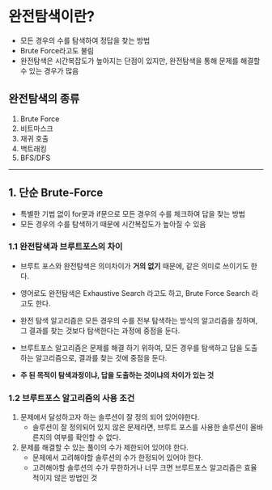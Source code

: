 # 완전탐색이란?
- 모든 경우의 수를 탐색하여 정답을 찾는 방법
- Brute Force라고도 불림
- 완전탐색은 시간복잡도가 높아지는 단점이 있지만, 완전탐색을 통해 문제를 해결할 수 있는 경우가 많음

## 완전탐색의 종류
1. Brute Force
2. 비트마스크
3. 재귀 호출
4. 백트래킹 
5. BFS/DFS

---
## 1. 단순 Brute-Force
- 특별한 기법 없이 for문과 if문으로 모든 경우의 수를 체크하여 답을 찾는 방법
- 모든 경우의 수를 탐색하기 때문에 시간복잡도가 높아질 수 있음


### 1.1 완전탐색과 브루트포스의 차이
- 브루트 포스와 완전탐색은 의미차이가 **거의 없기** 때문에, 같은 의미로 쓰이기도 한다. 
- 영어로도 완전탐색은 Exhaustive Search 라고도 하고, Brute Force Search 라고도 한다.

- 완전 탐색 알고리즘은 모든 경우의 수를 전부 탐색하는 방식의 알고리즘을 칭하며, 그 결과를 찾는 것보다 탐색한다는 과정에 중점을 둔다.
- 브루트포스 알고리즘은 문제를 해결 하기 위하여, 모든 경우를 탐색하고 답을 도출하는 알고리즘으로, 결과를 찾는 것에 중점을 둔다.

- **주 된 목적이 탐색과정이냐, 답을 도출하는 것이냐의 차이가 있는 것**

### 1.2 브루트포스 알고리즘의 사용 조건
1. 문제에서 달성하고자 하는 솔루션이 잘 정의 되어 있어야한다.
   - 솔루션이 잘 정의되어 있지 않은 문제라면, 브루트 포스를 사용한 솔루션이 올바른지의 여부를 확인할 수 없다.
2. 문제를 해결할 수 있는 풀이의 수가 제한되어 있어야 한다.
   - 문제에서 고려해야할 솔루션의 수가 한정되어 있어야 한다. 
   - 고려해야할 솔루션의 수가 무한하거나 너무 크면 브루트포스 알고리즘은 효율적이지 않은 방법인 것

    